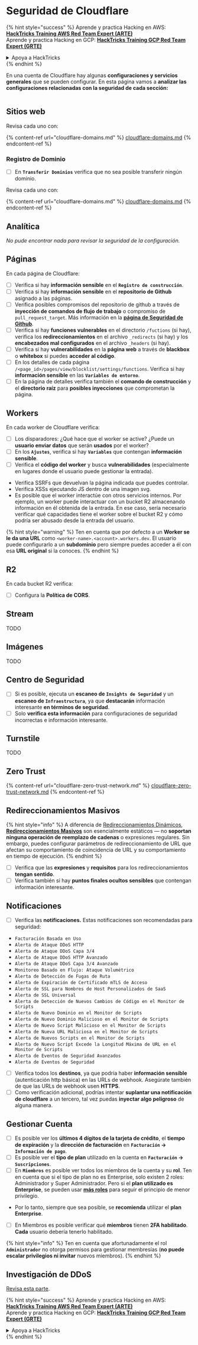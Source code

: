 # Seguridad de Cloudflare

{% hint style="success" %}
Aprende y practica Hacking en AWS:<img src="../../.gitbook/assets/image (1) (1).png" alt="" data-size="line">[**HackTricks Training AWS Red Team Expert (ARTE)**](https://training.hacktricks.xyz/courses/arte)<img src="../../.gitbook/assets/image (1) (1).png" alt="" data-size="line">\
Aprende y practica Hacking en GCP: <img src="../../.gitbook/assets/image (2).png" alt="" data-size="line">[**HackTricks Training GCP Red Team Expert (GRTE)**<img src="../../.gitbook/assets/image (2).png" alt="" data-size="line">](https://training.hacktricks.xyz/courses/grte)

<details>

<summary>Apoya a HackTricks</summary>

* Revisa los [**planes de suscripción**](https://github.com/sponsors/carlospolop)!
* **Únete al** 💬 [**grupo de Discord**](https://discord.gg/hRep4RUj7f) o al [**grupo de telegram**](https://t.me/peass) o **síguenos** en **Twitter** 🐦 [**@hacktricks\_live**](https://twitter.com/hacktricks\_live)**.**
* **Comparte trucos de hacking enviando PRs a los** [**HackTricks**](https://github.com/carlospolop/hacktricks) y [**HackTricks Cloud**](https://github.com/carlospolop/hacktricks-cloud) repos de github.

</details>
{% endhint %}

En una cuenta de Cloudflare hay algunas **configuraciones y servicios generales** que se pueden configurar. En esta página vamos a **analizar las configuraciones relacionadas con la seguridad de cada sección:**

<figure><img src="../../.gitbook/assets/image (117).png" alt=""><figcaption></figcaption></figure>

## Sitios web

Revisa cada uno con:

{% content-ref url="cloudflare-domains.md" %}
[cloudflare-domains.md](cloudflare-domains.md)
{% endcontent-ref %}

### Registro de Dominio

* [ ] En **`Transferir Dominios`** verifica que no sea posible transferir ningún dominio.

Revisa cada uno con:

{% content-ref url="cloudflare-domains.md" %}
[cloudflare-domains.md](cloudflare-domains.md)
{% endcontent-ref %}

## Analítica

_No pude encontrar nada para revisar la seguridad de la configuración._

## Páginas

En cada página de Cloudflare:

* [ ] Verifica si hay **información sensible** en el **`Registro de construcción`**.
* [ ] Verifica si hay **información sensible** en el **repositorio de Github** asignado a las páginas.
* [ ] Verifica posibles compromisos del repositorio de github a través de **inyección de comandos de flujo de trabajo** o compromiso de `pull_request_target`. Más información en la [**página de Seguridad de Github**](../github-security/).
* [ ] Verifica si hay **funciones vulnerables** en el directorio `/fuctions` (si hay), verifica los **redireccionamientos** en el archivo `_redirects` (si hay) y los **encabezados mal configurados** en el archivo `_headers` (si hay).
* [ ] Verifica si hay **vulnerabilidades** en la **página web** a través de **blackbox** o **whitebox** si puedes **acceder al código**.
* [ ] En los detalles de cada página `/<page_id>/pages/view/blocklist/settings/functions`. Verifica si hay **información sensible** en las **`Variables de entorno`**.
* [ ] En la página de detalles verifica también el **comando de construcción** y el **directorio raíz** para **posibles inyecciones** que comprometan la página.

## **Workers**

En cada worker de Cloudflare verifica:

* [ ] Los disparadores: ¿Qué hace que el worker se active? ¿Puede un **usuario enviar datos** que serán **usados** por el worker?
* [ ] En los **`Ajustes`**, verifica si hay **`Variables`** que contengan **información sensible**.
* [ ] Verifica el **código del worker** y busca **vulnerabilidades** (especialmente en lugares donde el usuario puede gestionar la entrada).
* Verifica SSRFs que devuelvan la página indicada que puedes controlar.
* Verifica XSSs ejecutando JS dentro de una imagen svg.
* Es posible que el worker interactúe con otros servicios internos. Por ejemplo, un worker puede interactuar con un bucket R2 almacenando información en él obtenida de la entrada. En ese caso, sería necesario verificar qué capacidades tiene el worker sobre el bucket R2 y cómo podría ser abusado desde la entrada del usuario.

{% hint style="warning" %}
Ten en cuenta que por defecto a un **Worker se le da una URL** como `<worker-name>.<account>.workers.dev`. El usuario puede configurarlo a un **subdominio** pero siempre puedes acceder a él con esa **URL original** si la conoces.
{% endhint %}

## R2

En cada bucket R2 verifica:

* [ ] Configura la **Política de CORS**.

## Stream

TODO

## Imágenes

TODO

## Centro de Seguridad

* [ ] Si es posible, ejecuta un **escaneo de `Insights de Seguridad`** y un **escaneo de `Infraestructura`**, ya que **destacarán** información interesante **en términos de seguridad**.
* [ ] Solo **verifica esta información** para configuraciones de seguridad incorrectas e información interesante.

## Turnstile

TODO

## **Zero Trust**

{% content-ref url="cloudflare-zero-trust-network.md" %}
[cloudflare-zero-trust-network.md](cloudflare-zero-trust-network.md)
{% endcontent-ref %}

## Redireccionamientos Masivos

{% hint style="info" %}
A diferencia de [Redireccionamientos Dinámicos](https://developers.cloudflare.com/rules/url-forwarding/dynamic-redirects/), [**Redireccionamientos Masivos**](https://developers.cloudflare.com/rules/url-forwarding/bulk-redirects/) son esencialmente estáticos — no **soportan ninguna operación de reemplazo de cadenas** o expresiones regulares. Sin embargo, puedes configurar parámetros de redireccionamiento de URL que afectan su comportamiento de coincidencia de URL y su comportamiento en tiempo de ejecución.
{% endhint %}

* [ ] Verifica que las **expresiones** y **requisitos** para los redireccionamientos **tengan sentido**.
* [ ] Verifica también si hay **puntos finales ocultos sensibles** que contengan información interesante.

## Notificaciones

* [ ] Verifica las **notificaciones.** Estas notificaciones son recomendadas para seguridad:
* `Facturación Basada en Uso`
* `Alerta de Ataque DDoS HTTP`
* `Alerta de Ataque DDoS Capa 3/4`
* `Alerta de Ataque DDoS HTTP Avanzado`
* `Alerta de Ataque DDoS Capa 3/4 Avanzado`
* `Monitoreo Basado en Flujo: Ataque Volumétrico`
* `Alerta de Detección de Fugas de Ruta`
* `Alerta de Expiración de Certificado mTLS de Acceso`
* `Alerta de SSL para Nombres de Host Personalizados de SaaS`
* `Alerta de SSL Universal`
* `Alerta de Detección de Nuevos Cambios de Código en el Monitor de Scripts`
* `Alerta de Nuevo Dominio en el Monitor de Scripts`
* `Alerta de Nuevo Dominio Malicioso en el Monitor de Scripts`
* `Alerta de Nuevo Script Malicioso en el Monitor de Scripts`
* `Alerta de Nueva URL Maliciosa en el Monitor de Scripts`
* `Alerta de Nuevos Scripts en el Monitor de Scripts`
* `Alerta de Nuevo Script Excede la Longitud Máxima de URL en el Monitor de Scripts`
* `Alerta de Eventos de Seguridad Avanzados`
* `Alerta de Eventos de Seguridad`
* [ ] Verifica todos los **destinos**, ya que podría haber **información sensible** (autenticación http básica) en las URLs de webhook. Asegúrate también de que las URLs de webhook usen **HTTPS**.
* [ ] Como verificación adicional, podrías intentar **suplantar una notificación de cloudflare** a un tercero, tal vez puedas **inyectar algo peligroso** de alguna manera.

## Gestionar Cuenta

* [ ] Es posible ver los **últimos 4 dígitos de la tarjeta de crédito**, el **tiempo de expiración** y la **dirección de facturación** en **`Facturación` -> `Información de pago`**.
* [ ] Es posible ver el **tipo de plan** utilizado en la cuenta en **`Facturación` -> `Suscripciones`**.
* [ ] En **`Miembros`** es posible ver todos los miembros de la cuenta y su **rol**. Ten en cuenta que si el tipo de plan no es Enterprise, solo existen 2 roles: Administrador y Super Administrador. Pero si el **plan utilizado es Enterprise**, se pueden usar [**más roles**](https://developers.cloudflare.com/fundamentals/account-and-billing/account-setup/account-roles/) para seguir el principio de menor privilegio.
* Por lo tanto, siempre que sea posible, se **recomienda** utilizar el **plan Enterprise**.
* [ ] En Miembros es posible verificar qué **miembros** tienen **2FA habilitado**. **Cada** usuario debería tenerlo habilitado.

{% hint style="info" %}
Ten en cuenta que afortunadamente el rol **`Administrador`** no otorga permisos para gestionar membresías (**no puede escalar privilegios ni invitar** nuevos miembros).
{% endhint %}

## Investigación de DDoS

[Revisa esta parte](cloudflare-domains.md#cloudflare-ddos-protection).

{% hint style="success" %}
Aprende y practica Hacking en AWS:<img src="../../.gitbook/assets/image (1) (1).png" alt="" data-size="line">[**HackTricks Training AWS Red Team Expert (ARTE)**](https://training.hacktricks.xyz/courses/arte)<img src="../../.gitbook/assets/image (1) (1).png" alt="" data-size="line">\
Aprende y practica Hacking en GCP: <img src="../../.gitbook/assets/image (2).png" alt="" data-size="line">[**HackTricks Training GCP Red Team Expert (GRTE)**<img src="../../.gitbook/assets/image (2).png" alt="" data-size="line">](https://training.hacktricks.xyz/courses/grte)

<details>

<summary>Apoya a HackTricks</summary>

* Revisa los [**planes de suscripción**](https://github.com/sponsors/carlospolop)!
* **Únete al** 💬 [**grupo de Discord**](https://discord.gg/hRep4RUj7f) o al [**grupo de telegram**](https://t.me/peass) o **síguenos** en **Twitter** 🐦 [**@hacktricks\_live**](https://twitter.com/hacktricks\_live)**.**
* **Comparte trucos de hacking enviando PRs a los** [**HackTricks**](https://github.com/carlospolop/hacktricks) y [**HackTricks Cloud**](https://github.com/carlospolop/hacktricks-cloud) repos de github.

</details>
{% endhint %}
